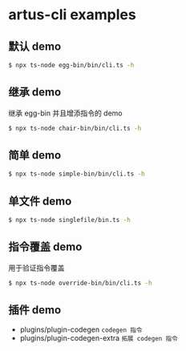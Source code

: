 # artus-cli examples

## 默认 demo

```bash
$ npx ts-node egg-bin/bin/cli.ts -h
```

## 继承 demo

继承 egg-bin 并且增添指令的 demo

```bash
$ npx ts-node chair-bin/bin/cli.ts -h
```

## 简单 demo

```bash
$ npx ts-node simple-bin/bin/cli.ts -h
```

## 单文件 demo

```bash
$ npx ts-node singlefile/bin.ts -h
```

## 指令覆盖 demo

用于验证指令覆盖

```bash
$ npx ts-node override-bin/bin/cli.ts -h
```

## 插件 demo

- plugins/plugin-codegen `codegen 指令`
- plugins/plugin-codegen-extra `拓展 codegen 指令`
